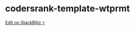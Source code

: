 # codersrank-template-wtprmt

[Edit on StackBlitz ⚡️](https://stackblitz.com/edit/codersrank-template-wtprmt)
